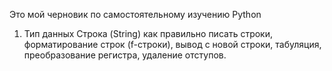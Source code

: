 Это мой черновик по самостоятельному изучению Python
1. Тип данных Строка (String)
   как правильно писать строки, форматирование строк (f-строки), вывод с новой строки, табуляция, преобразование регистра, удаление отступов.
